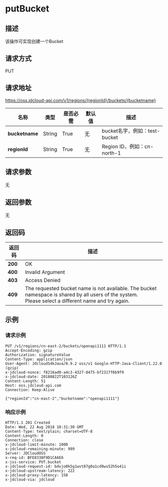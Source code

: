 # putBucket


## 描述
该操作可实现创建一个Bucket

## 请求方式
PUT

## 请求地址
https://oss.jdcloud-api.com/v1/regions/{regionId}/buckets/{bucketname}

|名称|类型|是否必需|默认值|描述|
|---|---|---|---|---|
|**bucketname**|String|True|无|bucket名字，例如：test-bucket|
|**regionId**|String|True|无|Region ID，例如：cn-north-1|

## 请求参数
无

## 返回参数
无

## 返回码
|返回码|描述|
|---|---|
|**200**|OK|
|**400**|Invalid Argument|
|**403**|Access Denied|
|**409**|The requested bucket name is not available. The bucket namespace is shared by all users of the system.<br>Please select a different name and try again.|

## 示例
### 请求示例
```
PUT /v1/regions/cn-east-2/buckets/openapi1111 HTTP/1.1
Accept-Encoding: gzip
Authorization: signatureValue
Content-Type: application/json
User-Agent: JdcloudSdkJava/0.9.2 oss/v1 Google-HTTP-Java-Client/1.22.0 (gzip)
x-jdcloud-nonce: f8216ad0-a4c3-4327-8475-bf2317f6b9f9
x-jdcloud-date: 20180822T103126Z
Content-Length: 51
Host: oss.jdcloud-api.com
Connection: Keep-Alive

{"regionId":"cn-east-2","bucketname":"openapi1111"}
```
### 响应示例
```
HTTP/1.1 201 Created
Date: Wed, 22 Aug 2018 10:31:30 GMT
Content-Type: text/plain; charset=UTF-8
Content-Length: 0
Connection: close
x-jdcloud-limit-minute: 1000
x-jdcloud-remaining-minute: 999
Server: JDCloudOSS
x-req-id: BFE8338F9D1CA6E6
x-jss-service: PUT.bucket
x-jdcloud-request-id: bdvjo0k5g1wvt87g0a1cd9ws52h5o41i
x-jdcloud-upstream-latency: 222
x-jdcloud-proxy-latency: 158
x-jdcloud-via: jdcloud
```
